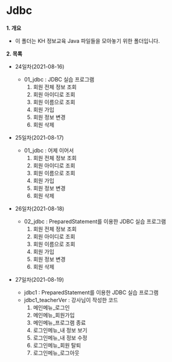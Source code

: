 # Jdbc

**1. 개요**
- 이 폴더는 KH 정보교육 Java 파일들을 모아놓기 위한 폴더입니다.

**2. 목록**
- 24일차(2021-08-16)
  - 01_jdbc : JDBC 실습 프로그램
    1. 회원 전체 정보 조회
    2. 회원 아이디로 조회
    3. 회원 이름으로 조회
    4. 회원 가입
    5. 회원 정보 변경
    6. 회원 삭제
   
- 25일차(2021-08-17)
  - 01_jdbc : 어제 이어서
    1. 회원 전체 정보 조회
    2. 회원 아이디로 조회
    3. 회원 이름으로 조회
    4. 회원 가입
    5. 회원 정보 변경
    6. 회원 삭제
 
- 26일차(2021-08-18)
  - 02_jdbc : PreparedStatement를 이용한 JDBC 실습 프로그램
    1. 회원 전체 정보 조회
    2. 회원 아이디로 조회
    3. 회원 이름으로 조회
    4. 회원 가입
    5. 회원 정보 변경
    6. 회원 삭제

- 27일차(2021-08-19)
  - jdbc1 : PreparedStatement를 이용한 JDBC 실습 프로그램
  - jdbc1_teacherVer : 강사님이 작성한 코드
    1. 메인메뉴_로그인
    2. 메인메뉴_회원가입
    3. 메인메뉴_프로그램 종료 
    4. 로그인메뉴_내 정보 보기
    5. 로그인메뉴_내 정보 수정
    6. 로그인메뉴_회원 탈퇴
    7. 로그인메뉴_로그아웃
